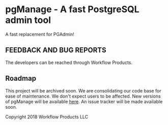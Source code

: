 # pgManage - A fast PostgreSQL admin tool
 
A fast replacement for PGAdmin!
 
## FEEDBACK AND BUG REPORTS
 
The developers can be reached through Workflow Products.

## Roadmap
 
This project will be archived soon. We are consolidating our code base for ease of maintenance. We don't expect users to be affected. New versions of pgManage will be available [here](https://www.workflowproducts.com/services.html#postage). An issue tracker will be made available soon.
 
 
Copyright 2018 Workflow Products LLC
